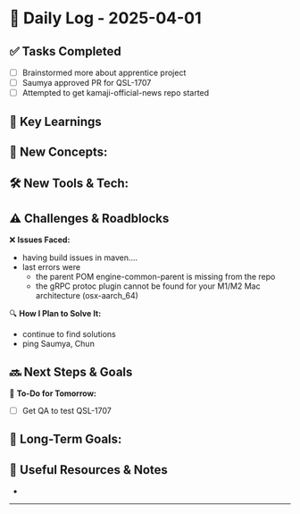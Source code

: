 
# 📝 Daily Log - 2025-04-01

## ✅ Tasks Completed
- [ ] Brainstormed more about apprentice project
- [ ] Saumya approved PR for QSL-1707 
- [ ] Attempted to get kamaji-official-news repo started

## 📖 Key Learnings
📌 **New Concepts:**
-

🛠 **New Tools & Tech:**
-

## ⚠️ Challenges & Roadblocks
❌ **Issues Faced:**
- having build issues in maven....
- last errors were
  - the parent POM engine-common-parent is missing from the repo
  - the gRPC protoc plugin cannot be found for your M1/M2 Mac architecture (osx-aarch_64)

🔍 **How I Plan to Solve It:**
- continue to find solutions
- ping Saumya, Chun

## 🔜 Next Steps & Goals
🎯 **To-Do for Tomorrow:**
- [ ] Get QA to test QSL-1707

📅 **Long-Term Goals:**
-

## 🔗 Useful Resources & Notes
-

---
